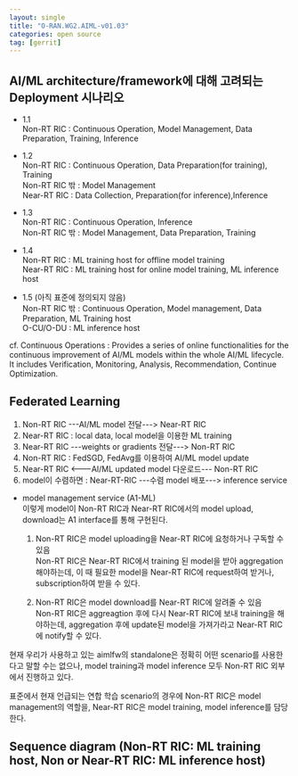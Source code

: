 ```yaml
---
layout: single
title: "O-RAN.WG2.AIML-v01.03"
categories: open source
tag: [gerrit]
---
```




## AI/ML architecture/framework에 대해 고려되는 Deployment 시나리오
- 1.1   
Non-RT RIC : Continuous Operation, Model Management, Data Preparation, Training, Inference

- 1.2   
Non-RT RIC : Continuous Operation, Data Preparation(for training), Training   
Non-RT RIC 밖 : Model Management   
Near-RT RIC : Data Collection, Preparation(for inference),Inference   


- 1.3    
Non-RT RIC : Continuous Operation, Inference   
Non-RT RIC 밖 : Model Management, Data Preparation, Training   


- 1.4   
Non-RT RIC : ML training host for offline model training   
Near-RT RIC : ML training host for online model training, ML inference host   


- 1.5 (아직 표준에 정의되지 않음)   
Non-RT RIC 밖 : Continuous Operation, Model management, Data Preparation, ML Training host    
O-CU/O-DU : ML inference host    
   
   
cf. Continuous Operations : Provides a series of online functionalities for the continuous improvement of AI/ML models within the whole AI/ML lifecycle. It includes Verification, Monitoring, Analysis, Recommendation, Continue Optimization. 




## Federated Learning
1. Non-RT RIC  ---AI/ML model 전달---> Near-RT RIC
2. Near-RT RIC : local data, local model을 이용한 ML training
3. Near-RT RIC ---weights or gradients 전달---> Non-RT RIC
4. Non-RT RIC : FedSGD, FedAvg를 이용하여 AI/ML model update
5. Near-RT RIC <---AI/ML updated model 다운로드--- Non-RT RIC
6. model이 수렴하면 : Near-RT-RIC ---수렴 model 배포---> inference service

- model management service (A1-ML)   
이렇게 model이 Non-RT RIC과 Near-RT RIC에서의 model upload, download는 A1 interface를 통해 구현된다.
  1. Non-RT RIC은 model uploading을 Near-RT RIC에 요청하거나 구독할 수 있음   
Non-RT RIC은 Near-RT RIC에서 training 된 model을 받아 aggregation해야하는데, 이 때 필요한 model을 Near-RT RIC에 request하여 받거나, subscription하여 받을 수 있다.

  1. Non-RT RIC은 model download를 Near-RT RIC에 알려줄 수 있음   
Non-RT RIC은 aggreagtion 후에 다시 Near-RT RIC에 보내 training을 해야하는데, aggregation 후에 update된 model을 가져가라고 Near-RT RIC에 notify할 수 있다.   

현재 우리가 사용하고 있는 aimlfw의 standalone은 정확히 어떤 scenario를 사용한다고 말할 수는 없으나, model training과 model inference 모두 Non-RT RIC 외부에서 진행하고 있다.

표준에서 현재 언급되는 연합 학습 scenario의 경우에 Non-RT RIC은 model management의 역할을, Near-RT RIC은 model training, model inference를 담당한다.






## Sequence diagram (Non-RT RIC: ML training host, Non or Near-RT RIC: ML inference host)

